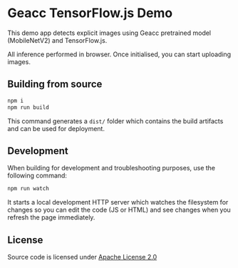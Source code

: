 # Geacc TensorFlow.js Demo

This demo app detects explicit images using Geacc pretrained model (MobileNetV2) and TensorFlow.js.

All inference performed in browser. Once initialised, you can start uploading images.

## Building from source

```sh
npm i
npm run build
```

This command generates a `dist/` folder which contains the build artifacts and can be used for deployment.

## Development

When building for development and troubleshooting purposes, use the following command:

```sh
npm run watch
```

It starts a local development HTTP server which watches the filesystem for changes so you can edit the code (JS or HTML) and see changes when you refresh the page immediately.

## License
Source code is licensed under [Apache License 2.0](LICENSE)